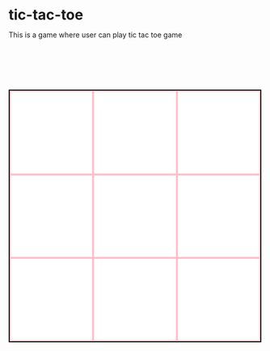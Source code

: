 # tic-tac-toe
This is a game where user can play tic tac toe game
<!DOCTYPE html>
<html lang="en">
<head>
    <meta charset="UTF-8">
    <meta name="viewport" content="width=device-width, initial-scale=1.0">
    <title>Document</title>
    <style>
        *{
            margin: 0;
            padding: 0;
            box-sizing: border-box;
        }
        .container{
            height: 500px;
            width: 500px;
            border: 2px solid black;
            margin: 100px auto;
            display: grid;
            grid-template-columns: repeat(3,1fr);
             grid-template-rows: repeat(3,1fr);
        }
        .items{
            background-color:white;
            border: 2px solid pink;
            display: flex;
            align-items: center;
            justify-content: center;
        }
        .items img{
            height: 100px;
        }
    </style>
</head>
<body>
    <section class="container">
       <div class="item1 items"></div>
       <div class="item2 items"></div>
       <div class="item3 items"></div>
       <div class="item4 items"></div>
       <div class="item5 items"></div>
       <div class="item6 items"></div>
       <div class="item7 items"></div>
       <div class="item8 items"></div>
       <div class="item9 items"></div>  
     </section>
     <script>
        let cross="https://www.nicepng.com/png/detail/12-123212_delete-tic-tac-toe-cross.png"
    let circle="https://encrypted-tbn0.gstatic.com/images?q=tbn:ANd9GcTv4_YfGiKWviHcItSV1I9LFdX45-Kc8HxmRDgnyj9giZ-nCVYYRZaJmpt3CC9AiL6-IEM&usqp=CAU"
        let divs=document.querySelectorAll('.items')
        let count=0;
        divs.forEach((el)=>
    {
        el.addEventListener('click',()=>
    {
        if(el.innerHTML==''){
            if(count%2==0)
        {
            el.innerHTML=`<img src=${cross}>`
            count++;
        }
        else{
            el.innerHTML=`<img src=${circle}>`
            count++;
        }
        }
    })
    })
    </script>
</body>
</html>
